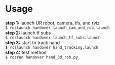 # Usage  
__step 1:__ launch UR robot, camera, tfs, and rviz    
`$ roslaunch handover launch_cam_and_rob.launch`  
__step 2:__ launch tf subs  
`$ roslaunch handover launch_tf_subs.launch`  
__step 3:__ start to track hand  
`$ roslaunch handover hand_tracking.launch`  
__step 4:__ test method  
`$ rosrun handover hand_3d_rob.py`  
